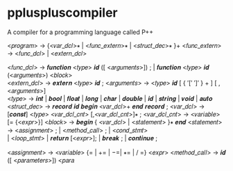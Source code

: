# ppluspluscompiler
A compiler for a programming language called P++

<𝑝𝑟𝑜𝑔𝑟𝑎𝑚> → {<𝑣𝑎𝑟_𝑑𝑐𝑙>∗ | <𝑓𝑢𝑛𝑐_𝑒𝑥𝑡𝑒𝑟𝑛>∗ | <𝑠𝑡𝑟𝑢𝑐𝑡_𝑑𝑒𝑐>∗ }+ 
<𝑓𝑢𝑛𝑐_𝑒𝑥𝑡𝑒𝑟𝑛> → <𝑓𝑢𝑛𝑐_𝑑𝑐𝑙> | <𝑒𝑥𝑡𝑒𝑟𝑛_𝑑𝑐𝑙>

<𝑓𝑢𝑛𝑐_𝑑𝑐𝑙> → 𝒇𝒖𝒏𝒄𝒕𝒊𝒐𝒏 <𝑡𝑦𝑝𝑒> 𝒊𝒅 ([ <𝑎𝑟𝑔𝑢𝑚𝑒𝑛𝑡𝑠>]) ; | 𝒇𝒖𝒏𝒄𝒕𝒊𝒐𝒏  <𝑡𝑦𝑝𝑒> 𝒊𝒅 (<𝑎𝑟𝑔𝑢𝑚𝑒𝑛𝑡𝑠>) <𝑏𝑙𝑜𝑐𝑘>  
<𝑒𝑥𝑡𝑒𝑟𝑛_𝑑𝑐𝑙> → 𝒆𝒙𝒕𝒆𝒓𝒏 <𝑡𝑦𝑝𝑒> 𝒊𝒅  ; 
<𝑎𝑟𝑔𝑢𝑚𝑒𝑛𝑡𝑠> → <𝑡𝑦𝑝𝑒> 𝒊𝒅 [ { ′[′ ′]′ } +  ]  [ , <𝑎𝑟𝑔𝑢𝑚𝑒𝑛𝑡𝑠>]  
<𝑡𝑦𝑝𝑒> → 𝒊𝒏𝒕 | 𝒃𝒐𝒐𝒍 | 𝒇𝒍𝒐𝒂𝒕 | 𝒍𝒐𝒏𝒈 |  𝒄𝒉𝒂𝒓 | 𝒅𝒐𝒖𝒃𝒍𝒆 | 𝒊𝒅  | 𝒔𝒕𝒓𝒊𝒏𝒈 | 𝒗𝒐𝒊𝒅 | 𝒂𝒖𝒕𝒐
<𝑠𝑡𝑟𝑢𝑐𝑡_𝑑𝑒𝑐> →  𝒓𝒆𝒄𝒐𝒓𝒅 𝒊𝒅 𝒃𝒆𝒈𝒊𝒏 <𝑣𝑎𝑟_𝑑𝑐𝑙>+ 𝒆𝒏𝒅 𝒓𝒆𝒄𝒐𝒓𝒅 ;
<𝑣𝑎𝑟_𝑑𝑐𝑙> → [𝒄𝒐𝒏𝒔𝒕] <𝑡𝑦𝑝𝑒> <𝑣𝑎𝑟_𝑑𝑐𝑙_𝑐𝑛𝑡> [,<𝑣𝑎𝑟_𝑑𝑐𝑙_𝑐𝑛𝑡>]∗ ;
<𝑣𝑎𝑟_𝑑𝑐𝑙_𝑐𝑛𝑡> →  <𝑣𝑎𝑟𝑖𝑎𝑏𝑙𝑒>  [= {<𝑒𝑥𝑝𝑟>}]
<𝑏𝑙𝑜𝑐𝑘> → 𝒃𝒆𝒈𝒊𝒏 { <𝑣𝑎𝑟_𝑑𝑐𝑙> | <𝑠𝑡𝑎𝑡𝑒𝑚𝑒𝑛𝑡> }∗  𝒆𝒏𝒅
<𝑠𝑡𝑎𝑡𝑒𝑚𝑒𝑛𝑡> →  <𝑎𝑠𝑠𝑖𝑔𝑛𝑚𝑒𝑛𝑡> ;
		| <𝑚𝑒𝑡ℎ𝑜𝑑_𝑐𝑎𝑙𝑙> ;   | <𝑐𝑜𝑛𝑑_𝑠𝑡𝑚𝑡>  
 | <𝑙𝑜𝑜𝑝_𝑠𝑡𝑚𝑡> 
 | 𝒓𝒆𝒕𝒖𝒓𝒏 [<𝑒𝑥𝑝𝑟>];   |  𝒃𝒓𝒆𝒂𝒌 ; 
 |  𝒄𝒐𝒏𝒕𝒊𝒏𝒖𝒆 ;

<𝑎𝑠𝑠𝑖𝑔𝑛𝑚𝑒𝑛𝑡> → <𝑣𝑎𝑟𝑖𝑎𝑏𝑙𝑒>  {= | += | −=| ∗= | / =} <𝑒𝑥𝑝𝑟>
<𝑚𝑒𝑡ℎ𝑜𝑑_𝑐𝑎𝑙𝑙> → 𝒊𝒅 ([ <𝑝𝑎𝑟𝑎𝑚𝑒𝑡𝑒𝑟𝑠>])
<𝑝𝑎𝑟𝑎


